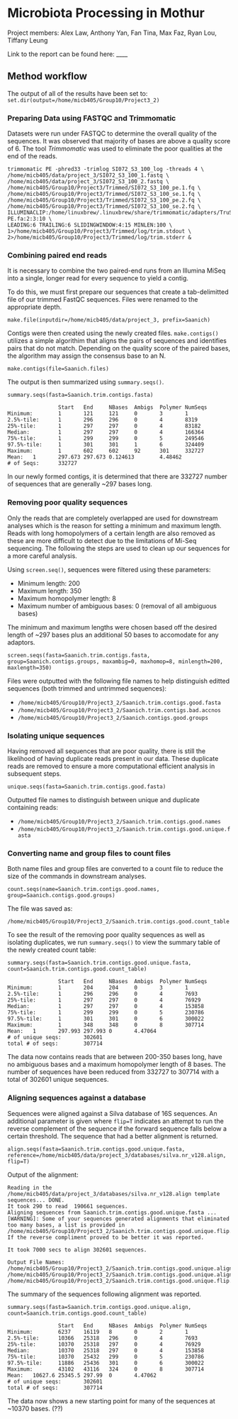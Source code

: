 # Microbiota Processing in Mothur

Project members: Alex Law, Anthony Yan, Fan Tina, Max Faz, Ryan Lou, Tiffany Leung

Link to the report can be found here: ____

## Method workflow

The output of all of the results have been set to: `set.dir(output=/home/micb405/Group10/Project3_2)`

### Preparing Data using FASTQC and Trimmomatic
Datasets were run under FASTQC to determine the overall quality of the sequences. It was observed that majority of bases are above a quality score of 6. The tool *Trimmomatic* was used to eliminate the poor qualities at the end of the reads.

```
trimmomatic PE -phred33 -trimlog SI072_S3_100_log -threads 4 \
/home/micb405/data/project_3/SI072_S3_100_1.fastq \
/home/micb405/data/project_3/SI072_S3_100_2.fastq \
/home/micb405/Group10/Project3/Trimmed/SI072_S3_100_pe.1.fq \
/home/micb405/Group10/Project3/Trimmed/SI072_S3_100_se.1.fq \
/home/micb405/Group10/Project3/Trimmed/SI072_S3_100_pe.2.fq \
/home/micb405/Group10/Project3/Trimmed/SI072_S3_100_se.2.fq \
ILLUMINACLIP:/home/linuxbrew/.linuxbrew/share/trimmomatic/adapters/TruSeq3-PE.fa:2:3:10 \
LEADING:6 TRAILING:6 SLIDINGWINDOW:4:15 MINLEN:100 \
1>/home/micb405/Group10/Project3/Trimmed/log/trim.stdout \
2>/home/micb405/Group10/Project3/Trimmed/log/trim.stderr &
```

### Combining paired end reads
It is necessary to combine the two paired-end runs from an Illumina MiSeq into a single, longer read for every sequence to yield a contig. 

To do this, we must first prepare our sequences that create a tab-delimitted file of our trimmed FastQC sequences. Files were renamed to the appropriate depth.
```
make.file(inputdir=/home/micb405/data/project_3, prefix=Saanich)
```
Contigs were then created using the newly created files. `make.contigs()` utilizes a simple algorithim that aligns the pairs of sequences and identifies pairs that do not match. Depending on the quality score of the paired bases, the algorithm may assign the consensus base to an N.
```
make.contigs(file=Saanich.files)
```
The output is then summarized using `summary.seqs()`. 
```
summary.seqs(fasta=Saanich.trim.contigs.fasta)
```
```
                Start   End     NBases  Ambigs  Polymer NumSeqs
Minimum:        1       121     121     0       3       1
2.5%-tile:      1       296     296     0       4       8319
25%-tile:       1       297     297     0       4       83182
Median:         1       297     297     0       4       166364
75%-tile:       1       299     299     0       5       249546
97.5%-tile:     1       301     301     1       6       324409
Maximum:        1       602     602     92      301     332727
Mean:   1       297.673 297.673 0.124613        4.48462
# of Seqs:      332727
```
In our newly formed contigs, it is determined that there are 332727 number of sequences that are generally ~297 bases long. 

### Removing poor quality sequences
Only the reads that are completely overlapped are used for downstream analyses which is the reason for setting a minimum and maximum length. Reads with long homopolymers of a certain length are also removed as these are more difficult to detect due to the limitations of Mi-Seq sequencing. The following the steps are used to clean up our sequences for a more careful analysis.

Using `screen.seq()`, sequences were filtered using these parameters:
* Minimum length: 200
* Maximum length: 350
* Maximum homopolymer length: 8
* Maximum number of ambiguous bases: 0 (removal of all ambiguous bases)

The minimum and maximum lengths were chosen based off the desired length of ~297 bases plus an additional 50 bases to accomodate for any adaptors. 
```
screen.seqs(fasta=Saanich.trim.contigs.fasta, group=Saanich.contigs.groups, maxambig=0, maxhomop=8, minlength=200, maxlength=350)
```
Files were outputted with the following file names to help distinguish editted sequences (both trimmed and untrimmed sequences):

* `/home/micb405/Group10/Project3_2/Saanich.trim.contigs.good.fasta`
* `/home/micb405/Group10/Project3_2/Saanich.trim.contigs.bad.accnos`
* `/home/micb405/Group10/Project3_2/Saanich.contigs.good.groups`

### Isolating unique sequences
Having removed all sequences that are poor quality, there is still the likelihood of having duplicate reads present in our data. These duplicate reads are removed to ensure a more computational efficient analysis in subsequent steps.

```
unique.seqs(fasta=Saanich.trim.contigs.good.fasta)
```

Outputted file names to distinguish between unique and duplicate containing reads:
* `/home/micb405/Group10/Project3_2/Saanich.trim.contigs.good.names`
* `/home/micb405/Group10/Project3_2/Saanich.trim.contigs.good.unique.fasta`

### Converting name and group files to count files 
Both name files and group files are converted to a count file to reduce the size of the commands in downstream analyses.

```
count.seqs(name=Saanich.trim.contigs.good.names, group=Saanich.contigs.good.groups)
```
The file was saved as:
```
/home/micb405/Group10/Project3_2/Saanich.trim.contigs.good.count_table
```
To see the result of the removing poor quality sequences as well as isolating duplicates, we run `summary.seqs()` to view the summary table of the newly created count table:

```
summary.seqs(fasta=Saanich.trim.contigs.good.unique.fasta, count=Saanich.trim.contigs.good.count_table)
```
```
                Start   End     NBases  Ambigs  Polymer NumSeqs
Minimum:        1       204     204     0       3       1
2.5%-tile:      1       296     296     0       4       7693
25%-tile:       1       297     297     0       4       76929
Median:         1       297     297     0       4       153858
75%-tile:       1       299     299     0       5       230786
97.5%-tile:     1       301     301     0       6       300022
Maximum:        1       348     348     0       8       307714
Mean:   1       297.993 297.993 0       4.47064
# of unique seqs:       302601
total # of seqs:        307714
```
The data now contains reads that are between 200-350 bases long, have no ambiguous bases and a maximum homopolymer length of 8 bases. The number of sequences have been reduced from 332727 to 307714 with a total of 302601 unique sequences.

### Aligning sequences against a database
Sequences were aligned against a Silva database of 16S sequences. An additional parameter is given where `flip=T` indicates an  attempt to run the reverse complement of the sequence if the forward sequence falls below a certain threshold. The sequence that had a better alignment is returned.

```
align.seqs(fasta=Saanich.trim.contigs.good.unique.fasta, reference=/home/micb405/data/project_3/databases/silva.nr_v128.align, flip=T)
```
Output of the alignment:
```
Reading in the /home/micb405/data/project_3/databases/silva.nr_v128.align template sequences... DONE.
It took 290 to read  190661 sequences.
Aligning sequences from Saanich.trim.contigs.good.unique.fasta ...
[WARNING]: Some of your sequences generated alignments that eliminated too many bases, a list is provided in
/home/micb405/Group10/Project3_2/Saanich.trim.contigs.good.unique.flip.accnos.
If the reverse compliment proved to be better it was reported.

It took 7000 secs to align 302601 sequences.

Output File Names:
/home/micb405/Group10/Project3_2/Saanich.trim.contigs.good.unique.align
/home/micb405/Group10/Project3_2/Saanich.trim.contigs.good.unique.align.report
/home/micb405/Group10/Project3_2/Saanich.trim.contigs.good.unique.flip.accnos
```
The summary of the sequences following alignment was reported.
```
summary.seqs(fasta=Saanich.trim.contigs.good.unique.align, count=Saanich.trim.contigs.good.count_table)
```
```
                Start   End     NBases  Ambigs  Polymer NumSeqs
Minimum:        6237    16119   8       0       2       1
2.5%-tile:      10366   25318   296     0       4       7693
25%-tile:       10370   25318   297     0       4       76929
Median:         10370   25318   297     0       4       153858
75%-tile:       10370   25432   299     0       5       230786
97.5%-tile:     11886   25436   301     0       6       300022
Maximum:        43102   43116   324     0       8       307714
Mean:   10627.6 25345.5 297.99  0       4.47062
# of unique seqs:       302601
total # of seqs:        307714
```
The data now shows a new starting point for many of the sequences at ~10370 bases. (??)






